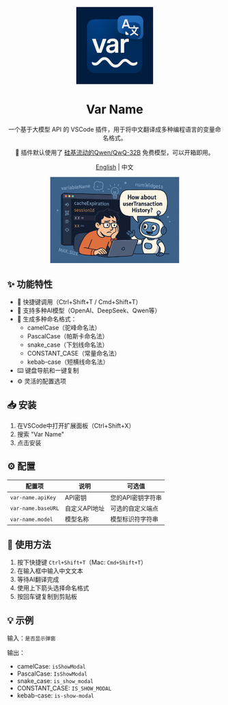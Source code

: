 <div align="center">

<img src="./images/logo.png" width="180" height="180" />

# Var Name

一个基于大模型 API 的 VSCode 插件，用于将中文翻译成多种编程语言的变量命名格式。

🤖 插件默认使用了 [硅基流动的Qwen/QwQ-32B](https://docs.siliconflow.cn/cn/api-reference/chat-completions/chat-completions#llm) 免费模型，可以开箱即用。

[English](./README.md) | 中文

<img src="./images/banner.png" alt="Banner" width="60%" />

</div>


## ✨ 功能特性

- 🚀 快捷键调用（Ctrl+Shift+T / Cmd+Shift+T）
- 🤖 支持多种AI模型（OpenAI、DeepSeek、Qwen等）
- 📝 生成多种命名格式：
  - camelCase（驼峰命名法）
  - PascalCase（帕斯卡命名法）
  - snake_case（下划线命名法）
  - CONSTANT_CASE（常量命名法）
  - kebab-case（短横线命名法）
- ⌨️ 键盘导航和一键复制
- ⚙️ 灵活的配置选项

## 📥 安装

1. 在VSCode中打开扩展面板（Ctrl+Shift+X）
2. 搜索 "Var Name"
3. 点击安装

## ⚙️ 配置

| 配置项 | 说明 | 可选值 |
|--------|------|--------|
| `var-name.apiKey` | API密钥 | 您的API密钥字符串 |
| `var-name.baseURL` | 自定义API地址 | 可选的自定义端点 |
| `var-name.model` | 模型名称 | 模型标识符字符串 |

## 🎯 使用方法

1. 按下快捷键 `Ctrl+Shift+T`（Mac: `Cmd+Shift+T`）
2. 在输入框中输入中文文本
3. 等待AI翻译完成
4. 使用上下箭头选择命名格式
5. 按回车键复制到剪贴板

## 💡 示例

输入：`是否显示弹窗`

输出：
- camelCase: `isShowModal`
- PascalCase: `IsShowModal`
- snake_case: `is_show_modal`
- CONSTANT_CASE: `IS_SHOW_MODAL`
- kebab-case: `is-show-modal` 